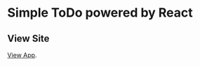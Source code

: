 # Simple ToDo powered by React

## View Site

[View App](https://sureshbabudj.github.io/react-todo/index.html).


